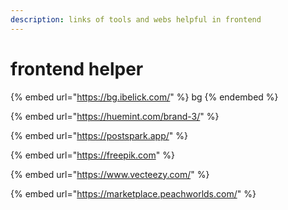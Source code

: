 ```yaml
---
description: links of tools and webs helpful in frontend
---
```


# frontend helper&#x20;

{% embed url="https://bg.ibelick.com/" %}
bg&#x20;
{% endembed %}



{% embed url="https://huemint.com/brand-3/" %}

{% embed url="https://postspark.app/" %}

{% embed url="https://freepik.com" %}

{% embed url="https://www.vecteezy.com/" %}

{% embed url="https://marketplace.peachworlds.com/" %}



